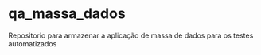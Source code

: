 # qa_massa_dados
Repositorio para armazenar a aplicação de massa de dados para os testes automatizados
